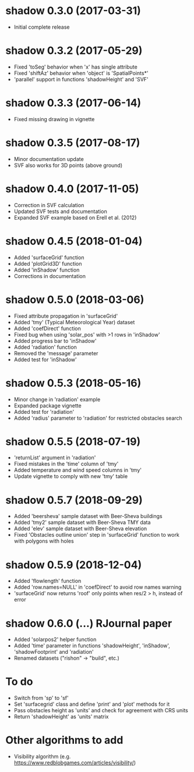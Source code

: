 # shadow 0.3.0 (2017-03-31)

* Initial complete release

# shadow 0.3.2 (2017-05-29)

* Fixed 'toSeg' behavior when 'x' has single attribute 
* Fixed 'shiftAz' behavior when 'object' is 'SpatialPoints*' 
* 'parallel' support in functions 'shadowHeight' and 'SVF'

# shadow 0.3.3 (2017-06-14)

* Fixed missing drawing in vignette

# shadow 0.3.5 (2017-08-17)

* Minor documentation update
* SVF also works for 3D points (above ground)

# shadow 0.4.0 (2017-11-05)

* Correction in SVF calculation
* Updated SVF tests and documentation
* Expanded SVF example based on Erell et al. (2012)

# shadow 0.4.5 (2018-01-04)

* Added 'surfaceGrid' function
* Added 'plotGrid3D' function
* Added 'inShadow' function
* Corrections in documentation

# shadow 0.5.0 (2018-03-06)

* Fixed attribute propagation in 'surfaceGrid'
* Added 'tmy' (Typical Meteorological Year) dataset
* Added 'coefDirect' function
* Fixed bug when using 'solar_pos' with >1 rows in 'inShadow'
* Added progress bar to 'inShadow'
* Added 'radiation' function
* Removed the 'message' parameter
* Added test for 'inShadow'

# shadow 0.5.3 (2018-05-16)

* Minor change in 'radiation' example
* Expanded package vignette
* Added test for 'radiation'
* Added 'radius' parameter to 'radiation' for restricted obstacles search

# shadow 0.5.5 (2018-07-19)

* 'returnList' argument in 'radiation'
* Fixed mistakes in the 'time' column of 'tmy'
* Added temperature and wind speed columns in 'tmy'
* Update vignette to comply with new 'tmy' table

# shadow 0.5.7 (2018-09-29)

* Added 'beersheva' sample dataset with Beer-Sheva buildings
* Added 'tmy2' sample dataset with Beer-Sheva TMY data
* Added 'elev' sample dataset with Beer-Sheva elevation
* Fixed 'Obstacles outline union' step in 'surfaceGrid' function to work with polygons with holes

# shadow 0.5.9 (2018-12-04)

* Added 'flowlength' function
* Added 'row.names=NULL' in 'coefDirect' to avoid row names warning
* 'surfaceGrid' now returns 'roof' only points when res/2 > h, instead of error

# shadow 0.6.0 (...) RJournal paper

* Added 'solarpos2' helper function
* Added 'time' parameter in functions 'shadowHeight', 'inShadow', 'shadowFootprint' and 'radiation'
* Renamed datasets ("rishon" -> "build", etc.)

# To do

* Switch from 'sp' to 'sf'
* Set 'surfacegrid' class and define 'print' and 'plot' methods for it
* Pass obstacles height as 'units' and check for agreement with CRS units
* Return 'shadowHeight' as 'units' matrix

# Other algorithms to add

* Visibility algorithm (e.g. https://www.redblobgames.com/articles/visibility/)

